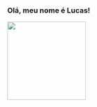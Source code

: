 ### Olá, meu nome é Lucas!
<div>
  <a href="https://github.com/Okamium">
    <img height="180em" src="https://github-readme-stats.vercel.app/api?username=Okamium&theme=dark&show_icons=true)"> 
</div>
